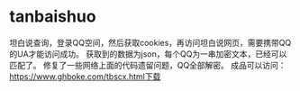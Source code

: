 # tanbaishuo
坦白说查询，登录QQ空间，然后获取cookies，再访问坦白说网页，需要携带QQ的UA才能访问成功。
获取到的数据为json，每个QQ为一串加密文本，已经可以匹配了。
修复了一些网络上面的代码遗留问题，QQ全部解密。
成品可以访问：https://www.ghboke.com/tbscx.html下载